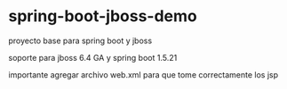 # spring-boot-jboss-demo
proyecto base para spring boot y jboss

soporte para jboss 6.4 GA y spring boot 1.5.21

importante agregar archivo web.xml para que tome correctamente los jsp
